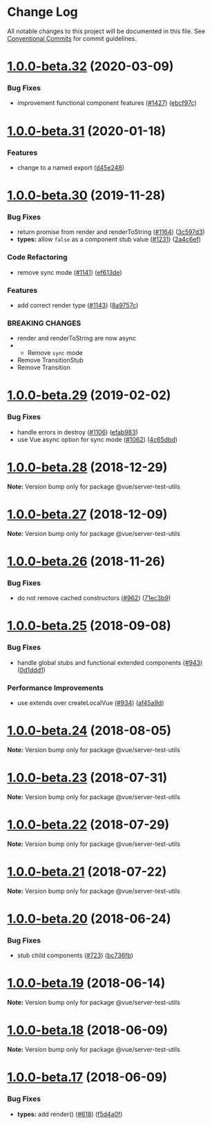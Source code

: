 # Change Log

All notable changes to this project will be documented in this file.
See [Conventional Commits](https://conventionalcommits.org) for commit guidelines.

# [1.0.0-beta.32](https://github.com/vuejs/vue-test-utils/compare/v1.0.0-beta.31...v1.0.0-beta.32) (2020-03-09)


### Bug Fixes

* improvement functional component features ([#1427](https://github.com/vuejs/vue-test-utils/issues/1427)) ([ebcf97c](https://github.com/vuejs/vue-test-utils/commit/ebcf97cc3cf230a29bdbe37a5aa6c69e3fa5ec97))





# [1.0.0-beta.31](https://github.com/vuejs/vue-test-utils/compare/v1.0.0-beta.30...v1.0.0-beta.31) (2020-01-18)


### Features

* change to a named export ([d45e248](https://github.com/vuejs/vue-test-utils/commit/d45e248ea9d0b9665ba19a020483db493219b481))





<a name="1.0.0-beta.30"></a>
# [1.0.0-beta.30](https://github.com/vuejs/vue-test-utils/compare/v1.0.0-beta.29...v1.0.0-beta.30) (2019-11-28)


### Bug Fixes

* return promise from render and renderToString ([#1164](https://github.com/vuejs/vue-test-utils/issues/1164)) ([3c597d3](https://github.com/vuejs/vue-test-utils/commit/3c597d3))
* **types:** allow `false` as a component stub value ([#1231](https://github.com/vuejs/vue-test-utils/issues/1231)) ([2a4c6ef](https://github.com/vuejs/vue-test-utils/commit/2a4c6ef))


### Code Refactoring

* remove sync mode ([#1141](https://github.com/vuejs/vue-test-utils/issues/1141)) ([ef613de](https://github.com/vuejs/vue-test-utils/commit/ef613de))


### Features

* add correct render type ([#1143](https://github.com/vuejs/vue-test-utils/issues/1143)) ([8a9757c](https://github.com/vuejs/vue-test-utils/commit/8a9757c))


### BREAKING CHANGES

* render and renderToString are now async
* * Remove `sync` mode
* Remove TransitionStub
* Remove Transition




<a name="1.0.0-beta.29"></a>
# [1.0.0-beta.29](https://github.com/vuejs/vue-test-utils/compare/v1.0.0-beta.28...v1.0.0-beta.29) (2019-02-02)


### Bug Fixes

* handle errors in destroy ([#1106](https://github.com/vuejs/vue-test-utils/issues/1106)) ([efab983](https://github.com/vuejs/vue-test-utils/commit/efab983))
* use Vue async option for sync mode ([#1062](https://github.com/vuejs/vue-test-utils/issues/1062)) ([4c65dbd](https://github.com/vuejs/vue-test-utils/commit/4c65dbd))




<a name="1.0.0-beta.28"></a>

# [1.0.0-beta.28](https://github.com/vuejs/vue-test-utils/compare/v1.0.0-beta.27...v1.0.0-beta.28) (2018-12-29)

**Note:** Version bump only for package @vue/server-test-utils

<a name="1.0.0-beta.27"></a>

# [1.0.0-beta.27](https://github.com/vuejs/vue-test-utils/compare/v1.0.0-beta.26...v1.0.0-beta.27) (2018-12-09)

**Note:** Version bump only for package @vue/server-test-utils

<a name="1.0.0-beta.26"></a>

# [1.0.0-beta.26](https://github.com/vuejs/vue-test-utils/compare/v1.0.0-beta.25...v1.0.0-beta.26) (2018-11-26)

### Bug Fixes

- do not remove cached constructors ([#962](https://github.com/vuejs/vue-test-utils/issues/962)) ([71ec3b9](https://github.com/vuejs/vue-test-utils/commit/71ec3b9))

<a name="1.0.0-beta.25"></a>

# [1.0.0-beta.25](https://github.com/vuejs/vue-test-utils/compare/v1.0.0-beta.24...v1.0.0-beta.25) (2018-09-08)

### Bug Fixes

- handle global stubs and functional extended components ([#943](https://github.com/vuejs/vue-test-utils/issues/943)) ([0d1ddd1](https://github.com/vuejs/vue-test-utils/commit/0d1ddd1))

### Performance Improvements

- use extends over createLocalVue ([#934](https://github.com/vuejs/vue-test-utils/issues/934)) ([af45a9d](https://github.com/vuejs/vue-test-utils/commit/af45a9d))

<a name="1.0.0-beta.24"></a>

# [1.0.0-beta.24](https://github.com/vuejs/vue-test-utils/compare/v1.0.0-beta.23...v1.0.0-beta.24) (2018-08-05)

**Note:** Version bump only for package @vue/server-test-utils

<a name="1.0.0-beta.23"></a>

# [1.0.0-beta.23](https://github.com/vuejs/vue-test-utils/compare/v1.0.0-beta.22...v1.0.0-beta.23) (2018-07-31)

**Note:** Version bump only for package @vue/server-test-utils

<a name="1.0.0-beta.22"></a>

# [1.0.0-beta.22](https://github.com/vuejs/vue-test-utils/compare/v1.0.0-beta.21...v1.0.0-beta.22) (2018-07-29)

**Note:** Version bump only for package @vue/server-test-utils

<a name="1.0.0-beta.21"></a>

# [1.0.0-beta.21](https://github.com/vuejs/vue-test-utils/compare/v1.0.0-beta.20...v1.0.0-beta.21) (2018-07-22)

**Note:** Version bump only for package @vue/server-test-utils

<a name="1.0.0-beta.20"></a>

# [1.0.0-beta.20](https://github.com/vuejs/vue-test-utils/compare/v1.0.0-beta.19...v1.0.0-beta.20) (2018-06-24)

### Bug Fixes

- stub child components ([#723](https://github.com/vuejs/vue-test-utils/issues/723)) ([bc736fb](https://github.com/vuejs/vue-test-utils/commit/bc736fb))

<a name="1.0.0-beta.19"></a>

# [1.0.0-beta.19](https://github.com/vuejs/vue-test-utils/compare/v1.0.0-beta.18...v1.0.0-beta.19) (2018-06-14)

**Note:** Version bump only for package @vue/server-test-utils

<a name="1.0.0-beta.18"></a>

# [1.0.0-beta.18](https://github.com/vuejs/vue-test-utils/compare/v1.0.0-beta.17...v1.0.0-beta.18) (2018-06-09)

**Note:** Version bump only for package @vue/server-test-utils

<a name="1.0.0-beta.17"></a>

# [1.0.0-beta.17](https://github.com/vuejs/vue-test-utils/compare/v1.0.0-beta.16...v1.0.0-beta.17) (2018-06-09)

### Bug Fixes

- **types:** add render() ([#618](https://github.com/vuejs/vue-test-utils/issues/618)) ([f5d4a0f](https://github.com/vuejs/vue-test-utils/commit/f5d4a0f))
